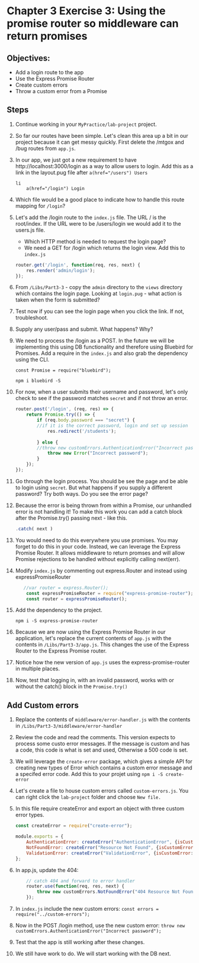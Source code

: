 # Chapter 3 Exercise 3: Using the promise router so middleware can return promises

## Objectives:
* Add a login route to the app
* Use the Express Promise Router 
* Create custom errors
* Throw a custom error from a Promise

## Steps 

1. Continue working in your `MyPractice/lab-project` project. 

1. So far our routes have been simple. Let's clean this area up a bit in our project because it can get messy quickly. First delete the /mtgox and /bug routes from `app.js`.  

1. In our app, we just got a new requirement to have http://localhost:3000/login as a way to allow users to login. Add this as a link in the layout.pug file after `a(href="/users") Users`
    ```
    li 
        a(href="/login") Login
    ```    

1. Which file would be a good place to indicate how to handle this route mapping for `/login`?

1. Let's add the /login route to the `index.js` file. The URL / is the root/index. If the URL were to be /users/login we would add it to the users.js file.
    * Which HTTP method is needed to request the login page?
    * We need a GET for /login which returns the login view. Add this to `index.js`

    ``` javascript
    router.get('/login', function(req, res, next) {
        res.render('admin/login');
    });
    ```

1. From `/Libs/Part3-3` - copy the `admin` directory to the `views` directory which contains the login page. Looking at `login.pug` - what action is taken when the form is submitted?

1. Test now if you can see the login page when you click the link. If not, troubleshoot.

1. Supply any user/pass and submit. What happens? Why?
 
1. We need to process the /login as a POST. In the future we will be implementing this using DB functionality and therefore using Bluebird for Promises. Add a require in the `index.js` and also grab the dependency using the CLI.

    ``` const Promise = require("bluebird"); ```

    ``` npm i bluebird -S ```

1. For now, when a user submits their username and password, let's only check to see if the password matches `secret` and if not throw an error.

    ``` javascript
    router.post('/login', (req, res) => {
        return Promise.try(() => {
            if (req.body.password === "secret") {
            //if it is the correct password, login and set up session
                res.redirect('/students');
            
            } else {
            //throw new customErrors.AuthenticationError("Incorrect password");
                throw new Error("Incorrect password");
            }
        });
    });
    ```

1. Go through the login process. You should be see the page and be able to login using `secret`. But what happens if you supply a different password? Try both ways. Do you see the error page?

1. Because the error is being thrown from within a Promise, our unhandled error is not handling it! To make this work you can add a catch block after the Promise.try() passing next - like this. 

    ``` javascript
   .catch( next )
    ```    

1. You would need to do this everywhere you use promises. You may forget to do this in your code.  Instead, we can leverage the Express Promise Router. It allows middleware to return promses and will allow Promise rejections to be handled without explicitly calling next(err).  

1. Modify `index.js` by commenting out express.Router and instead using expressPromiseRouter
    
    ``` javascript
       //var router = express.Router();
        const expressPromiseRouter = require("express-promise-router");
        const router = expressPromiseRouter();
    ```

1. Add the dependency to the project. 
    ```
    npm i -S express-promise-router
    ```

1. Because we are now using the Express Promise Router in our application, let's replace the current contents of `app.js` with the contents in `/Libs/Part3-3/app.js`. This changes the use of the Express Router to the Express Promise router.

1. Notice how the new version of `app.js` uses the express-promise-router in multiple places.

1. Now, test that logging in, with an invalid password, works with or without the catch() block in the `Promise.try()` 

## Add Custom errors
  
1. Replace the contents of `middleware/error-handler.js` with the contents in `/Libs/Part3-3/middleware/error-handler`

1. Review the code and read the comments. This version expects to process some custo error messages. If the message is custom and has a code, this code is what is set and used, Otherwise a 500 code is set. 


1. We will leverage the `create-error` package, which gives a simple API for creating new types of Error which contains a custom error message and a specifed error code. Add this to your projet using `npm i -S create-error`

1. Let's create a file to house custom errors called `custom-errors.js`. You can right click the `lab-project` folder and choose `New file.`

1. In this file require createError and export an object with three custom error types.
    ```javascript
    const createError = require("create-error");

    module.exports = {
        AuthenticationError: createError("AuthenticationError", {isCustomError: true, status: 401}),
        NotFoundError: createError("Resource Not Found", {isCustomError: true, status: 404}),
        ValidationError: createError("ValidationError", {isCustomError: true, status: 422})
    };
    ```

1. In app.js, update the 404:
    ```javascript
        // catch 404 and forward to error handler
        router.use(function(req, res, next) {
            throw new customErrors.NotFoundError("404 Resource Not Found");
        });
    ```

1. In `index.js` include the new custom errors:
```const errors = require("../custom-errors");```

1. Now in the POST /login method, use the new custom error:
```throw new customErrors.AuthenticationError("Incorrect password");```
   
1. Test that the app is still working after these changes.

1. We still have work to do. We will start working with the DB next.


